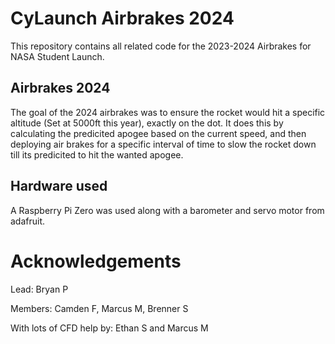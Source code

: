 # CyLaunch Airbrakes 2024

This repository contains all related code for the 2023-2024 Airbrakes for NASA Student Launch.

## Airbrakes 2024
The goal of the 2024 airbrakes was to ensure the rocket would hit a specific altitude (Set at 5000ft this year), exactly on the dot. It does this by calculating the predicited apogee based on the current speed, and then deploying air brakes for a specific interval of time to slow the rocket down till its predicited to hit the wanted apogee.


## Hardware used
A Raspberry Pi Zero was used along with a barometer and servo motor from adafruit.

# Acknowledgements
Lead: Bryan P

Members: Camden F, Marcus M, Brenner S

With lots of CFD help by: Ethan S and Marcus M
